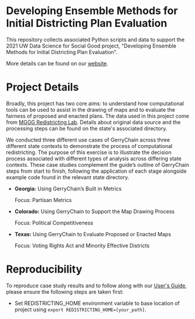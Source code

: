# Developing Ensemble Methods for Initial Districting Plan Evaluation
This repository collects associated Python scripts and data to support the 2021 UW Data Science for Social Good project, "Developing Ensemble Methods for Initial Districting Plan Evaluation".

More details can be found on our [website](https://uwescience.github.io/DSSG2021-redistricting-website/).

# Project Details

Broadly, this project has two core aims: to understand how computational tools can be used to assist in the drawing of maps and to evaluate the fairness of proposed and enacted plans. The data used in this project come from [MGGG Redistricting Lab](https://github.com/mggg-states). Details about original data source and the processing steps can be found on the state's associated directory. 

We conducted three different use cases of GerryChain across three different state contexts to demonstrate the process of computational redistricting. The purpose of this exercise is to illustrate the decision process associated with different types of analysis across differing state contexts. These case studies complement the guide’s outline of GerryChain steps from start to finish, following the application of each stage alongside example code found in the relevant state directory.

* **Georgia:** Using GerryChain’s Built in Metrics
  
  Focus: Partisan Metrics

* **Colorado:** Using GerryChain to Support the Map Drawing Process

  Focus: Political Competitiveness

* **Texas:** Using GerryChain to Evaluate Proposed or Enacted Maps
 
  Focus: Voting Rights Act and Minority Effective Districts



# Reproducibility

To reproduce case study results and to follow along with our [User's Guide](https://uwescience.github.io/DSSG2021-redistricting-website/gerrychain/), please ensure the following steps are taken first:

* Set REDISTRICTING_HOME environment variable to base location of project using `export REDISTRICTING_HOME=[your_path]`.
